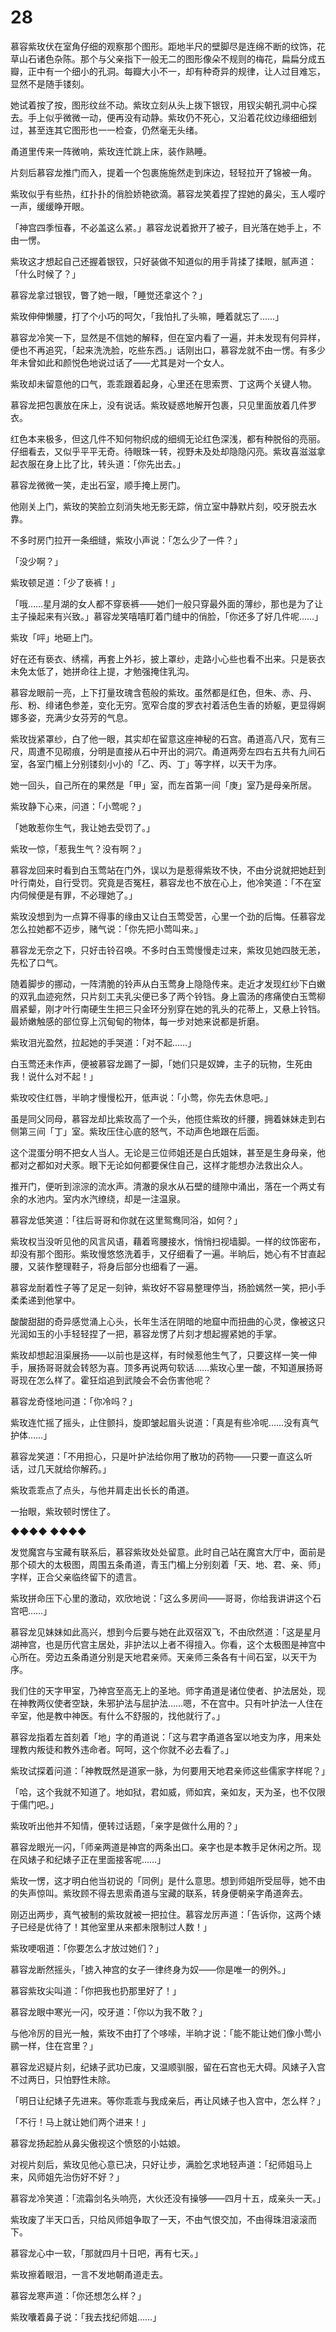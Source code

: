 # 28

慕容紫玫伏在室角仔细的观察那个图形。距地半尺的壁脚尽是连绵不断的纹饰，花草山石诸色杂陈。那个与父亲指下一般无二的图形像朵不规则的梅花，扁扁分成五瓣，正中有一个细小的孔洞。每瓣大小不一，却有种奇异的规律，让人过目难忘，显然不是随手镂刻。

她试着按了按，图形纹丝不动。紫玫立刻从头上拨下银钗，用钗尖朝孔洞中心探去。手上似乎微微一动，便再没有动静。紫玫仍不死心，又沿着花纹边缘细细划过，甚至连其它图形也一一检查，仍然毫无头绪。

甬道里传来一阵微响，紫玫连忙跳上床，装作熟睡。

片刻后慕容龙推门而入，提着一个包裹施施然走到床边，轻轻拉开了锦被一角。

紫玫似乎有些热，红扑扑的俏脸娇艳欲滴。慕容龙笑着捏了捏她的鼻尖，玉人嘤咛一声，缓缓睁开眼。

「神宫四季恒春，不必盖这么紧。」慕容龙说着掀开了被子，目光落在她手上，不由一愣。

紫玫这才想起自己还握着银钗，只好装做不知道似的用手背揉了揉眼，腻声道：「什么时候了？」

慕容龙拿过银钗，瞥了她一眼，「睡觉还拿这个？」

紫玫伸伸懒腰，打了个小巧的呵欠，「我怕扎了头嘛，睡着就忘了……」

慕容龙冷笑一下，显然是不信她的解释，但在室内看了一遍，并未发现有何异样，便也不再追究，「起来洗洗脸，吃些东西。」话刚出口，慕容龙就不由一愣。有多少年未曾如此和颜悦色地说过话了——尤其是对一个女人。

紫玫却未留意他的口气，乖乖跟着起身，心里还在思索贾、丁这两个关键人物。

慕容龙把包裹放在床上，没有说话。紫玫疑惑地解开包裹，只见里面放着几件罗衣。

红色本来极多，但这几件不知何物织成的细绸无论红色深浅，都有种脱俗的亮丽。仔细看去，又似乎平平无奇。待眼珠一转，视野未及处却隐隐闪亮。紫玫喜滋滋拿起衣服在身上比了比，转头道：「你先出去。」

慕容龙微微一笑，走出石室，顺手掩上房门。

他刚关上门，紫玫的笑脸立刻消失地无影无踪，俏立室中静默片刻，咬牙脱去水靠。

不多时房门拉开一条细缝，紫玫小声说：「怎么少了一件？」

「没少啊？」

紫玫顿足道：「少了亵裤！」

「哦……星月湖的女人都不穿亵裤——她们一般只穿最外面的薄纱，那也是为了让主子操起来有兴致。」慕容龙笑嘻嘻盯着门缝中的俏脸，「你还多了好几件呢……」

紫玫「呯」地砸上门。

好在还有亵衣、绣襦，再套上外衫，披上罩纱，走路小心些也看不出来。只是亵衣未免太低了，她拼命往上提，才勉强掩住乳沟。

慕容龙眼前一亮，上下打量玫瑰含苞般的紫玫。虽然都是红色，但朱、赤、丹、彤、粉、绯诸色参差，变化无穷。宽窄合度的罗衣衬着活色生香的娇躯，更显得婀娜多姿，充满少女芬芳的气息。

紫玫拢紧罩纱，白了他一眼，其实却在留意这座神秘的石宫。甬道高八尺，宽有三尺，周遭不见砌痕，分明是直接从石中开出的洞穴。甬道两旁左四右五共有九间石室，各室门楣上分别镂刻小小的「乙、丙、丁」等字样，以天干为序。

她一回头，自己所在的果然是「甲」室，而左首第一间「庚」室乃是母亲所居。

紫玫静下心来，问道：「小莺呢？」

「她敢惹你生气，我让她去受罚了。」

紫玫一惊，「惹我生气？没有啊？」

慕容龙回来时看到白玉莺站在门外，误以为是惹得紫玫不快，不由分说就把她赶到叶行南处，自行受罚。究竟是否冤枉，慕容龙也不放在心上，他冷笑道：「不在室内伺候便是有罪，不必理她了。」

紫玫没想到为一点算不得事的缘由又让白玉莺受苦，心里一个劲的后悔。任慕容龙怎么拉她都不迈步，赌气说：「你先把小莺叫来。」

慕容龙无奈之下，只好击铃召唤。不多时白玉莺慢慢走过来，紫玫见她四肢无恙，先松了口气。

随着脚步的挪动，一阵清脆的铃声从白玉莺身上隐隐传来。走近才发现红纱下白嫩的双乳血迹宛然，只片刻工夫乳尖便已多了两个铃铛。身上震汤的疼痛使白玉莺柳眉紧颦，刚才叶行南硬生生把三只金环分别穿在她的乳头的花蒂上，又悬上铃铛。最娇嫩触感的部位穿上沉甸甸的物体，每一步对她来说都是折磨。

紫玫泪光盈然，拉起她的手哭道：「对不起……」

白玉莺还未作声，便被慕容龙踢了一脚，「她们只是奴婢，主子的玩物，生死由我！说什么对不起！」

紫玫咬住红唇，半晌才慢慢松开，低声说：「小莺，你先去休息吧。」

虽是同父同母，慕容龙却比紫玫高了一个头，他揽住紫玫的纤腰，拥着妹妹走到右侧第三间「丁」室。紫玫压住心底的怒气，不动声色地跟在后面。

这个混蛋分明不把女人当人。无论是三位师姐还是白氏姐妹，甚至是生身母亲，他都对之都如对犬豕。眼下无论如何都要保住自己，这样才能想办法救出众人。

推开门，便听到淙淙的流水声。清澈的泉水从石壁的缝隙中涌出，落在一个两丈有余的水池内。室内水汽缭绕，却是一注温泉。

慕容龙低笑道：「往后哥哥和你就在这里鸳鸯同浴，如何？」

紫玫权当没听见他的风言风语，藉着弯腰接水，悄悄扫视墙脚。一样的纹饰密布，却没有那个图形。紫玫慢悠悠洗着手，又仔细看了一遍。半晌后，她心有不甘直起腰，又装作整理鞋子，将身后部分也细看了一遍。

慕容龙耐着性子等了足足一刻钟，紫玫好不容易整理停当，扬脸嫣然一笑，把小手柔柔递到他掌中。

酸酸甜甜的奇异感觉涌上心头，长年生活在阴暗的地窟中而扭曲的心灵，像被这只光润如玉的小手轻轻捏了一把，慕容龙愣了片刻才想起握紧她的手掌。

紫玫却想起沮渠展扬——以前也是这样，有时候惹他生气了，只要这样一笑一伸手，展扬哥哥就会转怒为喜。顶多再说两句软话……紫玫心里一酸，不知道展扬哥哥现在怎么样了。霍狂焰追到武陵会不会伤害他呢？

慕容龙奇怪地问道：「你冷吗？」

紫玫连忙摇了摇头，止住颤抖，旋即皱起眉头说道：「真是有些冷呢……没有真气护体……」

慕容龙笑道：「不用担心，只是叶护法给你用了散功的药物——只要一直这么听话，过几天就给你解药。」

紫玫乖乖点了点头，与他并肩走出长长的甬道。

一抬眼，紫玫顿时愣住了。

◆◆◆◆ ◆◆◆◆

发觉魔宫与宝藏有联系后，慕容紫玫处处留意。此时自己站在魔宫大厅中，面前是那个硕大的太极图，周围五条甬道，青玉门楣上分别刻着「天、地、君、亲、师」字样，正合父亲临终留下的遗言。

紫玫拼命压下心里的激动，欢欣地说：「这么多房间——哥哥，你给我讲讲这个石宫吧……」

慕容龙见妹妹如此高兴，想到今后要与她在此双宿双飞，不由欣然道：「这是星月湖神宫，也是历代宫主居处，非护法以上者不得擅入。你看，这个太极图是神宫中心所在。旁边五条甬道分别是天地君亲师。天亲师三条各有十间石室，以天干为序。

我们住的天字甲室，乃神宫至高无上的圣地。师字甬道是诸位使者、护法居处，现在神教两仪使者空缺，朱邪护法与屈护法……嗯，不在宫中。只有叶护法一人住在辛室，他是教中神医。有什么不舒服的，找他就行了。」

慕容龙指着左首刻着「地」字的甬道说：「这与君字甬道各室以地支为序，用来处理教内叛徒和教外违命者。呵呵，这个你就不必去看了。」

紫玫试探着问道：「神教既然是道家一脉，为何要用天地君亲师这些儒家字样呢？」

「哈，这个我就不知道了。地如狱，君如威，师如宾，亲如友，天为圣，也不仅限于儒门吧。」

紫玫听出他并不知情，便转过话题，「亲字是做什么用的？」

慕容龙眼光一闪，「师亲两道是神宫的两条出口。亲字也是本教手足休闲之所。现在风婊子和纪婊子正在里面接客呢……」

紫玫一愣，这才明白他当初说的「同例」是什么意思。想到师姐所受屈辱，她不由的失声惊叫。紫玫顾不得去思索甬道与宝藏的联系，转身便朝亲字甬道奔去。

刚迈出两步，真气被制的紫玫就被一把拉住。慕容龙厉声道：「告诉你，这两个婊子已经是优待了！其他室里从来都未限制过人数！」

紫玫哽咽道：「你要怎么才放过她们？」

慕容龙断然摇头，「掳入神宫的女子一律终身为奴——你是唯一的例外。」

慕容紫玫尖叫道：「你把我也扔那里好了！」

慕容龙眼中寒光一闪，咬牙道：「你以为我不敢？」

与他冷厉的目光一触，紫玫不由打了个哆嗦，半晌才说：「能不能让她们像小莺小鹂一样，住在宫里？」

慕容龙迟疑片刻，纪婊子武功已废，又温顺驯服，留在石宫也无大碍。风婊子入宫不过两日，只怕野性未除。

「明日让纪婊子先进来。等你乖乖与我成亲后，再让风婊子也入宫中，怎么样？」

「不行！马上就让她们两个进来！」

慕容龙扬起脸从鼻尖傲视这个愤怒的小姑娘。

对视片刻后，紫玫见他心意已决，只好让步，满脸乞求地轻声道：「纪师姐马上来，风师姐先治伤好不好？」

慕容龙冷笑道：「流霜剑名头响亮，大伙还没有操够——四月十五，成亲头一天。」

紫玫废了半天口舌，只给风师姐争取了一天，不由气恨交加，不由得珠泪滚滚而下。

慕容龙心中一软，「那就四月十日吧，再有七天。」

紫玫擦着眼泪，一言不发地朝甬道走去。

慕容龙寒声道：「你还想怎么样？」

紫玫囔着鼻子说：「我去找纪师姐……」

